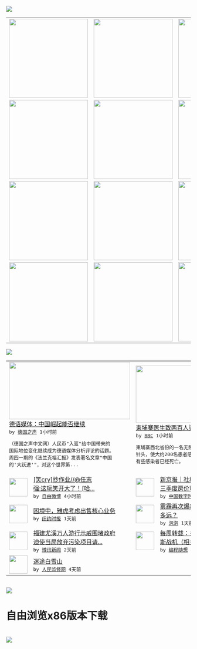 

<a href="https://github.com/greatfire/z/raw/master/FreeBrowser.apk"><img src="https://raw.githubusercontent.com/greatfire/wiki/master/x/header.png" /></a><table><tr><td width="262" align="center" valign="center"><a href="https://github.com/greatfire/wiki/wiki/nyt" title="纽约时报中文网 国际纵览"><img src="https://raw.githubusercontent.com/greatfire/wiki/master/x/nyt_flag.png" width="215"/></a></td><td width="262" align="center" valign="center"><a href="https://github.com/greatfire/wiki/wiki/dw" title=""><img src="https://raw.githubusercontent.com/greatfire/wiki/master/x/dw_flag.png" width="215"/></a></td><td width="262" align="center" valign="center"><a href="https://github.com/greatfire/wiki/wiki/rmjd" title=""><img src="https://raw.githubusercontent.com/greatfire/wiki/master/x/rmjd_flag.png" width="215"/></a></td></tr><tr><td width="262" align="center" valign="center"><a href="https://github.com/paopaonetizen/website" title="泡泡 - 未经审查的互联网信息"><img src="https://raw.githubusercontent.com/greatfire/wiki/master/x/pp_flag.png" width="215"/></a></td><td width="262" align="center" valign="center"><a href="https://github.com/getlantern/mirror" title="以及自由微博和GreatFire.org官方中文论坛"><img src="https://raw.githubusercontent.com/greatfire/wiki/master/x/lantern_flag.png" width="215"/></a></td><td width="262" align="center" valign="center"><a href="https://github.com/cdtmirrors/m/" title=""><img src="https://raw.githubusercontent.com/greatfire/wiki/master/x/cdt_flag.png" width="215"/></a></td></tr><tr><td width="262" align="center" valign="center"><a href="https://github.com/program-think/blog" title="编程随想的博客"><img src="https://raw.githubusercontent.com/greatfire/wiki/master/x/pt_flag.png" width="215"/></a></td><td width="262" align="center" valign="center"><a href="https://github.com/greatfire/wiki/wiki/bbc" title=""><img src="https://raw.githubusercontent.com/greatfire/wiki/master/x/bbc_flag.png" width="215"/></a></td><td width="262" align="center" valign="center"><a href="https://github.com/freeweibo/s" title="自由微博 - 匿名和不受屏蔽的新浪微博搜索"><img src="https://raw.githubusercontent.com/greatfire/wiki/master/x/fw_flag.png" width="215"/></a></td></tr><tr><td width="262" align="center" valign="center"><a href="https://github.com/greatfire/wiki/wiki/google" title=""><img src="https://raw.githubusercontent.com/greatfire/wiki/master/x/google_flag.png" width="215"/></a></td><td width="262" align="center" valign="center"><a href="https://github.com/bxnews/boxun" title=""><img src="https://raw.githubusercontent.com/greatfire/wiki/master/x/bx_flag.png" width="215"/></a></td><td width="262" align="center" valign="center"><a href="https://github.com/greatfire/wiki/wiki/open-source" title="欢迎访问GreatFire.org开发者项目网站"><img src="https://raw.githubusercontent.com/greatfire/wiki/master/x/open-source_flag.png" width="215"/></a></td></tr></table><img src="https://raw.githubusercontent.com/greatfire/wiki/master/x/newsfeed text.png" /><table cols="4"><tr><td colspan="2" width="380"><a href="http://dw.com/p/1HGpA?maca=chi-GK-text-greatfire-all-chinese-15625-xml-mrss"><img src="http://www.dw.com/image/0,,18820750_302,00.jpg" width="330" height="156"/></a></br><a href="http://dw.com/p/1HGpA?maca=chi-GK-text-greatfire-all-chinese-15625-xml-mrss">德语媒体：中国崛起能否继续</a></br><kbd> by <a href="http://dw.de">德国之声</a> 1小时前 </kbd></br><pre>（德国之声中文网）人民币"入篮"给中国带来的<br/>国际地位变化继续成为德语媒体分析评论的话题。<br/>周四一期的《法兰克福汇报》发表署名文章"中国<br/>的'大跃进'"，对这个世界第...</pre></td><td colspan="2" width="380"><a href="http://www.bbc.com/zhongwen/simp/world/2015/12/151203_cambodia_jails_hiv_doctor"><img src="http://a.files.bbci.co.uk/worldservice/live/assets/images/2015/12/03/151203124248_colombia_hiv_yem_chrin_144x81_bbc_nocredit.jpg" width="330" height="156"/></a></br><a href="http://www.bbc.com/zhongwen/simp/world/2015/12/151203_cambodia_jails_hiv_doctor">柬埔寨医生致两百人染艾滋病被判25年</a></br><kbd> by <a href="http://www.bbc.co.uk/zhongwen/simp">BBC</a> 1小时前 </kbd></br><pre>柬埔寨西北省份的一名无照医生由于重复使用不洁<br/>针头，使大约200名患者感染HIV艾滋病毒，<br/>有些感染者已经死亡。</pre></td></tr><tr><td><img src="http://ww3.sinaimg.cn/large/be8f8847gw1eyme0icq1gj20bm0m8mz3.jpg" width="50" height="50"/></td><td width="280"><a href="https://freeweibo.com/weibo/3916051219281569">[笑cry]抄作业//@任志<br/>强:这玩笑开大了！[哈...</a></br><kbd> by <a href="https://freeweibo.com/">自由微博</a> 4小时前 </kbd></td><td><img src="https://raw.githubusercontent.com/greatfire/wiki/master/x/cdt_logo.png" width="50" height="50"/></td><td width="280"><a href="http://feedproxy.google.com/~r/chinadigitaltimes/IyPt/~3/lH2ehAOphWM/">新京报｜社科院：2016年第<br/>三季度房价可能快速下跌</a></br><kbd> by <a href="http://chinadigitaltimes.net/chinese/">中国数字时代</a> 6小时前 </kbd></td></tr><tr><td><img src="https://raw.githubusercontent.com/greatfire/wiki/master/x/nyt_logo.png" width="50" height="50"/></td><td width="280"><a href="https://d3qlz4p8smvoli.cloudfront.net/business/20151203/c03db-yahoo/">困境中，雅虎考虑出售核心业务</a></br><kbd> by <a href="http://m.cn.nytimes.com/">纽约时报</a> 1天前 </kbd></td><td><img src="https://raw.githubusercontent.com/greatfire/wiki/master/x/pp_logo.png" width="50" height="50"/></td><td width="280"><a href="https://pao-pao.net/article/645">雾霾再次爆表，离“阈值”还有<br/>多远？</a></br><kbd> by <a href="https://pao-pao.net">泡泡</a> 1天前 </kbd></td></tr><tr><td><img src="http://www.boxun.com/news/images/2015/12/201512020059china1.jpg" width="50" height="50"/></td><td width="280"><a href="http://www.boxun.com/news/gb/china/2015/12/201512020059.shtml">福建尤溪万人游行示威围堵政府<br/>迫使当局放弃污染项目请...</a></br><kbd> by <a href="http://www.boxun.com">博讯新闻</a> 2天前 </kbd></td><td><img src="http://lh6.googleusercontent.com/1JedqxQPYOeVZTCf2j8GERen7tQNqQjFHM3P-kPSKN3m2pu4UulwMJQfdgyNkzh49xT2xBLfjm9RFVNZ5gVbRIunnN7Id9fuLrdg5R_ekbc-2W-hmNVHyFjjFbZIBvoQh2uO4S4ATg" width="50" height="50"/></td><td width="280"><a href="http://feedproxy.google.com/~r/programthink/~3/t9cHfStoSCU/weekly-share-94.html">每周转载：关于土耳其击落俄罗<br/>斯战机（相关照片及网友评论）</a></br><kbd> by <a href="http://program-think.blogspot.com">编程随想</a> 4天前 </kbd></td></tr><tr><td><img src="http://www.rmjdw.com/uploads/allimg/151129/10435524W-0.jpg" width="50" height="50"/></td><td width="280"><a href="http://www.rmjdw.com//guanzhuzhongguo/20151129/15241.html">迷途白雪山 </a></br><kbd> by <a href="http://www.rmjdw.com/">人民监督网</a> 4天前 </kbd></td></table></br><a href="https://github.com/greatfire/z/raw/master/FreeBrowser.apk"><img src="https://raw.githubusercontent.com/greatfire/wiki/master/x/download app.png" /></a><h1>自由浏览x86版本下载<h1><a href="https://github.com/greatfire/z/raw/master/FreeBrowser-x86.apk"><img src="https://raw.githubusercontent.com/greatfire/images/master/fb86.qr.png" /></a>